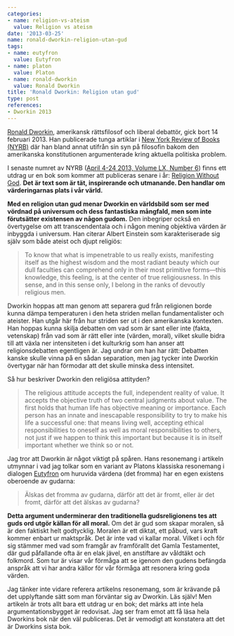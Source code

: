 ```yaml
---
categories:
- name: religion-vs-ateism
  value: Religion vs ateism
date: '2013-03-25'
name: ronald-dworkin-religion-utan-gud
tags:
- name: eutyfron
  value: Eutyfron
- name: platon
  value: Platon
- name: ronald-dworkin
  value: Ronald Dworkin
title: 'Ronald Dworkin: Religion utan gud'
type: post
references:
- Dworkin 2013
---
```

[Ronald Dworkin](http://en.wikipedia.org/wiki/Ronald_Dworkin), amerikansk rättsfilosof och liberal debattör, gick bort 14 februari 2013. Han publicerade tunga artiklar i [New York Review of Books (NYRB)](http://www.nybooks.com/) där han bland annat utifrån sin syn på filosofin bakom den amerikanska konstitutionen argumenterade kring aktuella politiska problem.

I senaste numret av NYRB ([April 4-24 2013, Volume LX, Number 6](http://www.nybooks.com/issues/2013/apr/04/)) finns ett utdrag ur en bok som kommer att publiceras senare i år: [Religion Without God](http://www.nybooks.com/articles/archives/2013/apr/04/religion-without-god/). **Det är text som är tät, inspirerande och utmanande. Den handlar om värderingarnas plats i vår värld.**

**Med en religion utan gud menar Dworkin en världsbild som ser med vördnad på universum och dess fantastiska mångfald, men som inte förutsätter existensen av någon gudom.** Den inbegriper också en övertygelse om att transcendentala och i någon mening objektiva värden är inbyggda i universum. Han citerar Albert Einstein som karakteriserade sig själv som både ateist och djupt religiös:

> To know that what is impenetrable to us really exists, manifesting itself as the highest wisdom and the most radiant beauty which our dull faculties can comprehend only in their most primitive forms—this knowledge, this feeling, is at the center of true religiousness. In this sense, and in this sense only, I belong in the ranks of devoutly religious men.

Dworkin hoppas att man genom att separera gud från religionen borde kunna dämpa temperaturen i den heta striden mellan fundamentalister och ateister. Han utgår här från hur striden ser ut i den amerikanska kontexten. Han hoppas kunna skilja debatten om vad som är sant eller inte (fakta, vetenskap) från vad som är rätt eller inte (värden, moral), vilket skulle bidra till att växla ner intensiteten i det kulturkrig som han anser att religionsdebatten egentligen är. Jag undrar om han har rätt: Debatten kanske skulle vinna på en sådan separation, men jag tycker inte Dworkin övertygar när han förmodar att det skulle minska dess intensitet.

Så hur beskriver Dworkin den religiösa attityden?

> The religious attitude accepts the full, independent reality of value. It accepts the objective truth of two central judgments about value. The first holds that human life has objective meaning or importance. Each person has an innate and inescapable responsibility to try to make his life a successful one: that means living well, accepting ethical responsibilities to oneself as well as moral responsibilities to others, not just if we happen to think this important but because it is in itself important whether we think so or not.

Jag tror att Dworkin är något viktigt på spåren. Hans resonemang i artikeln utmynnar i vad jag tolkar som en variant av Platons klassiska resonemang i dialogen [Eutyfron](http://en.wikipedia.org/wiki/Euthyphro) om huruvida värdena (det fromma) har en egen existens oberoende av gudarna:

> Älskas det fromma av gudarna, därför att det är fromt, eller är det fromt, därför att det älskas av gudarna?

**Detta argument underminerar den traditionella gudsreligionens tes att guds ord utgör källan för all moral.** Om det är gud som skapar moralen, så är den faktiskt helt godtycklig. Moralen är ett diktat, ett påbud, vars kraft kommer enbart ur maktspråk. Det är inte vad vi kallar moral. Vilket i och för sig stämmer med vad som framgår av framförallt det Gamla Testamentet, där gud påfallande ofta är en elak jävel, en anstiftare av våldtäkt och folkmord. Som tur är visar vår förmåga att se igenom den gudens befängda anspråk att vi har andra källor för vår förmåga att resonera kring goda värden.

Jag tänker inte vidare referera artikelns resonemang, som är krävande på det upplyftande sätt som man förväntar sig av Dworkin. Läs själv! Men artikeln är trots allt bara ett utdrag ur en bok; det märks att inte hela argumentationsbygget är redovisat. Jag ser fram emot att få läsa hela Dworkins bok när den väl publiceras. Det är vemodigt att konstatera att det är Dworkins sista bok.
